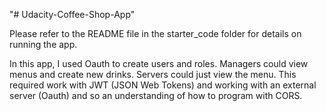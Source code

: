 "# Udacity-Coffee-Shop-App" 
 
 Please refer to the README file in the starter_code folder for details on running the app. 
 
 In this app, I used Oauth to create users and roles.  Managers could view menus and create new drinks.  Servers could just view the menu.  This required work with JWT (JSON Web Tokens) and working with an external server (Oauth) and so an understanding of how to program with CORS.  
